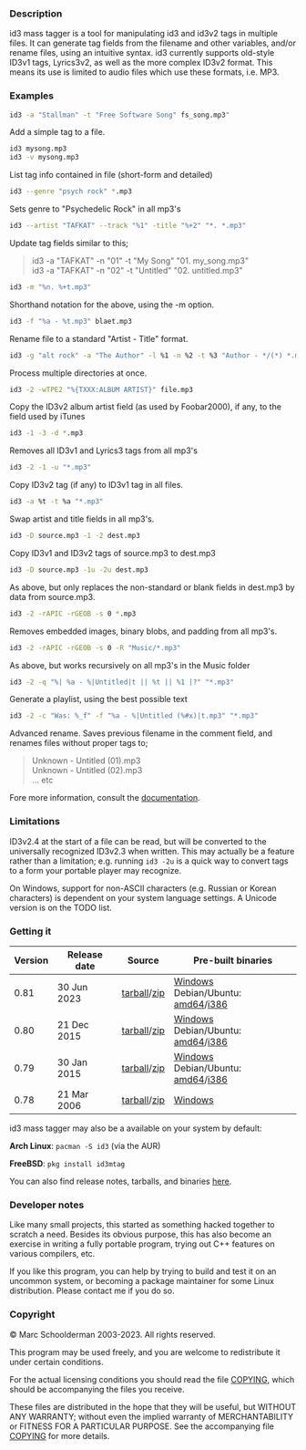 ### Description

id3 mass tagger is a tool for manipulating id3 and id3v2 tags in multiple files. It can generate tag fields from the filename and other variables, and/or rename files, using an intuitive syntax. id3 currently supports old-style ID3v1 tags, Lyrics3v2, as well as the more complex ID3v2 format. This means its use is limited to audio files which use these formats, i.e. MP3.

### Examples

```sh
id3 -a "Stallman" -t "Free Software Song" fs_song.mp3"
```
Add a simple tag to a file.
```sh
id3 mysong.mp3
id3 -v mysong.mp3
```
List tag info contained in file (short-form and detailed)
```sh
id3 --genre "psych rock" *.mp3
```
Sets genre to "Psychedelic Rock" in all mp3's
```sh
id3 --artist "TAFKAT" --track "%1" -title "%+2" "*. *.mp3"
```
Update tag fields similar to this;
>id3 -a "TAFKAT" -n "01" -t "My Song"  "01. my_song.mp3"<br/>
>id3 -a "TAFKAT" -n "02" -t "Untitled" "02. untitled.mp3"

```sh
id3 -m "%n. %+t.mp3"
```
Shorthand notation for the above, using the -m option.
```sh
id3 -f "%a - %t.mp3" blaet.mp3
```
Rename file to a standard "Artist - Title" format.
```sh
id3 -g "alt rock" -a "The Author" -l %1 -n %2 -t %3 "Author - */(*) *.mp3"
```
Process multiple directories at once.
```sh
id3 -2 -wTPE2 "%{TXXX:ALBUM ARTIST}" file.mp3
```
Copy the ID3v2 album artist field (as used by Foobar2000), if any, to the field used by iTunes
```sh
id3 -1 -3 -d *.mp3
```
Removes all ID3v1 and Lyrics3 tags from all mp3's
```sh
id3 -2 -1 -u "*.mp3"
```
Copy ID3v2 tag (if any) to ID3v1 tag in all files.
```sh
id3 -a %t -t %a "*.mp3"
```
Swap artist and title fields in all mp3's.
```sh
id3 -D source.mp3 -1 -2 dest.mp3
```
Copy ID3v1 and ID3v2 tags of source.mp3 to dest.mp3
```sh
id3 -D source.mp3 -1u -2u dest.mp3
```
As above, but only replaces the non-standard or blank fields in dest.mp3 by data from source.mp3.
```sh
id3 -2 -rAPIC -rGEOB -s 0 *.mp3
```
Removes embedded images, binary blobs, and padding from all mp3's.
```sh
id3 -2 -rAPIC -rGEOB -s 0 -R "Music/*.mp3"
```
As above, but works recursively on all mp3's in the Music folder
```sh
id3 -2 -q "%| %a - %|Untitled|t || %t || %1 |?" "*.mp3"
```
Generate a playlist, using the best possible text
```sh
id3 -2 -c "Was: %_f" -f "%a - %|Untitled (%#x)|t.mp3" "*.mp3"
```
Advanced rename. Saves previous filename in the comment field, and renames files without proper tags to;
>Unknown - Untitled (01).mp3<br/>
>Unknown - Untitled (02).mp3<br/>
>... etc

Fore more information, consult the [documentation](https://github.com/squell/id3/blob/master/README).
### Limitations

ID3v2.4 at the start of a file can be read, but will be converted to the universally recognized ID3v2.3 when written. This may actually be a feature rather
than a limitation; e.g. running `id3 -2u` is a quick way to convert tags to a form your portable player may recognize.

On Windows, support for non-ASCII characters (e.g. Russian or Korean characters) is dependent on your system language settings. A Unicode version is on the TODO list.

### Getting it

Version  | Release date | Source | Pre-built binaries
-------- | ------------ | ------ | ------
0.81     | 30 Jun 2023  | [tarball](https://github.com/squell/id3/releases/download/0.81/id3-0.81.tar.gz)/[zip](https://github.com/squell/id3/releases/download/0.81/id3-081s.zip) | [Windows](https://github.com/squell/id3/releases/download/0.81/id3-081w.zip)<br> Debian/Ubuntu: [amd64](https://github.com/squell/id3/releases/download/0.81/id3mtag_0.81-1_amd64.deb)/[i386](https://github.com/squell/id3/releases/download/0.81/id3mtag_0.81-1_i386.deb)
0.80     | 21 Dec 2015  | [tarball](https://github.com/squell/id3/releases/download/0.80/id3-0.80.tar.gz)/[zip](https://github.com/squell/id3/releases/download/0.80/id3-080s.zip) | [Windows](https://github.com/squell/id3/releases/download/0.80/id3-080w.zip)<br> Debian/Ubuntu: [amd64](https://github.com/squell/id3/releases/download/0.80/id3mtag_0.80-1_amd64.deb)/[i386](https://github.com/squell/id3/releases/download/0.80/id3mtag_0.80-1_i386.deb)
0.79     | 30 Jan 2015  | [tarball](https://github.com/squell/id3/releases/download/0.79/id3-0.79.tar.gz)/[zip](https://github.com/squell/id3/releases/download/0.79/id3-079s.zip) | [Windows](https://github.com/squell/id3/releases/download/0.79/id3-079w.zip)<br> Debian/Ubuntu: [amd64](https://github.com/squell/id3/releases/download/0.79/id3mtag_0.79-1_amd64.deb)/[i386](https://github.com/squell/id3/releases/download/0.79/id3mtag_0.79-1_i386.deb)
0.78     | 21 Mar 2006  | [tarball](https://github.com/squell/id3/releases/download/0.78/id3-0.78.tar.gz)/[zip](https://github.com/squell/id3/releases/download/0.78/id3-078s.zip) | [Windows](https://github.com/squell/id3/releases/download/0.78/id3-078w.zip)

id3 mass tagger may also be a available on your system by default:

**Arch Linux**: `pacman -S id3` (via the AUR)

**FreeBSD**: `pkg install id3mtag`

You can also find release notes, tarballs, and binaries [here](https://github.com/squell/id3/releases/latest/).

### Developer notes

Like many small projects, this started as something hacked together to scratch a need. Besides its obvious purpose, this has also become an exercise in writing a fully portable program, trying out C++ features on various compilers, etc.

If you like this program, you can help by trying to build and test it on an uncommon system, or becoming a package maintainer for some Linux distribution. Please contact me if you do so.

### Copyright

&copy; Marc Schoolderman 2003-2023. All rights reserved.

This program may be used freely, and you are welcome to redistribute it under certain conditions.

For the actual licensing conditions you should read the file [COPYING](https://raw.githubusercontent.com/squell/id3/master/COPYING), which should be accompanying the files you receive.

These files are distributed in the hope that they will be useful,
but WITHOUT ANY WARRANTY; without even the implied warranty of
MERCHANTABILITY or FITNESS FOR A PARTICULAR PURPOSE. See the
accompanying file [COPYING](https://raw.githubusercontent.com/squell/id3/master/COPYING) for more details.
